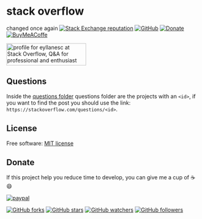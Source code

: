 # stack overflow
changed
once again
[![Stack Exchange reputation](https://img.shields.io/stackexchange/stackoverflow/r/6622587.svg)](https://stackoverflow.com/users/6622587) [![GitHub](https://img.shields.io/github/license/eyllanesc/stackoverflow.svg)](https://github.com/eyllanesc/stackoverflow/blob/master/LICENSE) [![Donate](https://img.shields.io/badge/donate-PayPal-blue.svg?logo=paypal)](https://www.paypal.me/eyllanesc)[![BuyMeACoffe](https://www.buymeacoffee.com/assets/img/custom_images/orange_img.png)](https://www.buymeacoffee.com/eyllanesc)

<a href="https://stackoverflow.com/users/6622587/eyllanesc"><img src="https://stackoverflow.com/users/flair/6622587.png" width="208" height="58" alt="profile for eyllanesc at Stack Overflow, Q&amp;A for professional and enthusiast programmers" title="profile for eyllanesc at Stack Overflow, Q&amp;A for professional and enthusiast programmers"></a>

## Questions

Inside the [questions folder](https://github.com/eyllanesc/stackoverflow/tree/master/questions) questions folder are the projects with an `<id>`, if you want to find the post you should use the link: ` https://stackoverflow.com/questions/<id> `.

## License

Free software: [MIT license](LICENSE)

## Donate

If this project help you reduce time to develop, you can give me a cup of :coffee: :smile:

[![paypal](https://www.paypalobjects.com/en_US/i/btn/btn_donateCC_LG.gif)](https://www.paypal.me/eyllanesc)

[![GitHub forks](https://img.shields.io/github/forks/eyllanesc/stackoverflow.svg?style=social&label=Fork)](https://github.com/eyllanesc/stackoverflow)
[![GitHub stars](https://img.shields.io/github/stars/eyllanesc/stackoverflow.svg?style=social&label=Star)](https://github.com/eyllanesc/stackoverflow)
[![GitHub watchers](https://img.shields.io/github/watchers/eyllanesc/stackoverflow.svg?style=social&label=Watch)](https://github.com/eyllanesc/stackoverflow)
[![GitHub followers](https://img.shields.io/github/followers/eyllanesc.svg?style=social&label=Follow)](https://github.com/eyllanesc/stackoverflow)
